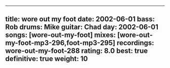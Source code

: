 
---
title: wore out my foot
date: 2002-06-01
bass:	Rob
drums:	Mike
guitar:	Chad
day: 2002-06-01
songs: [wore-out-my-foot]
mixes: [wore-out-my-foot-mp3-296,foot-mp3-295]
recordings: wore-out-my-foot-288
rating: 8.0
best: true
definitive: true
weight: 10
---

